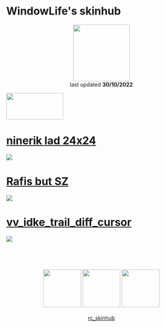 # WindowLife's skinhub
<p align="center">
<a href="https://osu.ppy.sh/users/4108547">
  <img src="https://a.ppy.sh/4108547"  
       width="150"
       height="150"></a>
<br>
last updated <b>30/10/2022</b>
</p>

<a href="https://i.imgur.com/o0kMf8Y.png">
<img src="https://i.imgur.com/o0kMf8Y.png"
       width="151" 
       height="70"/></a>

# [ninerik lad 24x24](https://github.com/ryancranie/skinhub/raw/tyfh/player/windowlife/ninerik%20lad%2024x24.osk)
[![](https://i.imgur.com/mYcqwVq.png)](https://github.com/ryancranie/skinhub/raw/tyfh/player/windowlife/ninerik%20lad%2024x24.osk)

# [Rafis but SZ](https://github.com/ryancranie/skinhub/raw/tyfh/player/windowlife/Rafis%20but%20SZ.osk)
[![](https://i.imgur.com/yCR4SK9.png)](https://github.com/ryancranie/skinhub/raw/tyfh/player/windowlife/Rafis%20but%20SZ.osk)

# [vv_idke_trail_diff_cursor](https://github.com/ryancranie/skinhub/raw/tyfh/player/windowlife/vv_idke_trail_diff_cursor.osk)
[![](https://i.imgur.com/DN5ZNTn.jpg)](https://github.com/ryancranie/skinhub/raw/tyfh/player/windowlife/vv_idke_trail_diff_cursor.osk)

#
<p align="center">
  <br></br>
  <a href="https://www.twitch.tv/windowlife">
  <img src="https://i.imgur.com/HM030lk.png" 
       width="100" 
       height="100"></a>
  <a href="https://www.youtube.com/channel/UCr9Yg0ALj6xHFwX5dZAmgbQ">
  <img src="https://i.imgur.com/YWbDUUy.png"  
       width="100" 
       height="100"></a>
  <a href="https://twitter.com/windowlifeosu">
  <img src="https://i.imgur.com/PUQ5uWf.png" 
       width="100" 
       height="100"></a>
  <br></br>
  <a href="https://github.com/ryancranie/skinhub">rc_skinhub</a>
 </p>



